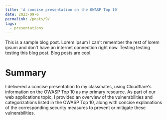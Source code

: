 ```yaml
---
title: 'A concise presentation on the OWASP Top 10'
date: 2023-09-6
permalink: /posts/9/
tags:
  - presentations
---
```


This is a sample blog post. Lorem ipsum I can't remember the rest of lorem ipsum and don't have an internet connection right now. Testing testing testing this blog post. Blog posts are cool.

Summary
======
I delivered a concise presentation to my classmates, using Cloudflare's information on the OWASP Top 10 as my primary resource. As part of our web applications topic, I provided an overview of the vulnerabilities and categorizations listed in the OWASP Top 10, along with concise explanations of the corresponding security measures to prevent or mitigate these vulnerabilities.

